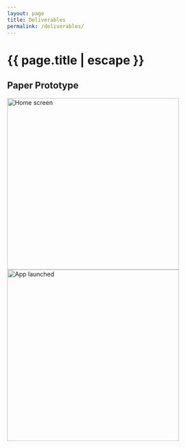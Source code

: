 ```yaml
---
layout: page
title: Deliverables
permalink: /deliverables/
---
```



<h1 class="page-title">{{ page.title | escape }}</h1>

## Paper Prototype

<div class="center">          
	<div class="slider">                  
		<div>
			<img src="../images/prototyping/BookScanCenter_1.png" title="Home screen" alt="Home screen" height="400px">         
		</div>         
		<div>             
			<img src="../images/prototyping/BookScanCenter_2.png" title="Application Launched" alt="App launched" height="400px">         
		</div>     
	</div>
</div>
